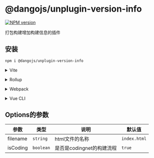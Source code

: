 # @dangojs/unplugin-version-info

[![NPM version](https://img.shields.io/npm/v/@dangojs/unplugin-version-info?color=a1b858&label=)](https://www.npmjs.com/package/@dangojs/unplugin-version-info)

打包构建增加构建信息的插件


## 安装

```bash
npm i @dangojs/unplugin-version-info
```

<details>
<summary>Vite</summary><br>

```ts
// vite.config.ts
import VersionInfo from '@dangojs/unplugin-version-info/vite';

export default defineConfig({
  plugins: [
    VersionInfo(),
  ],
})
```



<br></details>

<details>
<summary>Rollup</summary><br>

```ts
// 暂无测试
// rollup.config.js
// import Starter from 'unplugin-starter/rollup'

// export default {
//   plugins: [
//     Starter({ /* options */ }),
//   ],
// }
```

<br></details>


<details>
<summary>Webpack</summary><br>

```ts
// webpack.config.js
module.exports = {
  /* ... */
  plugins: [
    require('unplugin-starter/webpack')()
  ]
}
```

<br></details>


<details>
<summary>Vue CLI</summary><br>

```ts
const VersionInfo = require('@dangojs/unplugin-version-info').default;
// vue.config.js
module.exports = {
  configureWebpack: {
    plugins: [
       VersionInfo.webpack(),
    ],
  },
}
```

<br></details>


## Options的参数
|参数|类型|说明|默认值|
|---|---|----|----|
|filename| `string` |html文件的名称 | `index.html`|
|isCoding| `boolean`|是否是codingnet的构建流程 | `true`|


